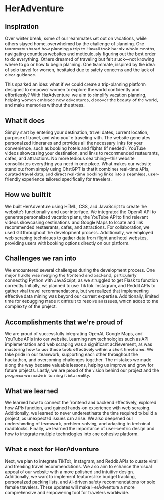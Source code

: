 # HerAdventure

## Inspiration
Over winter break, some of our teammates set out on vacations, while others stayed home, overwhelmed by the challenge of planning. One teammate shared how planning a trip to Hawaii took her six whole months, navigating countless websites and meticulously figuring out the best order to do everything. Others dreamed of traveling but felt stuck—not knowing where to go or how to begin planning. One teammate, inspired by the idea of solo travel for women, hesitated due to safety concerns and the lack of clear guidance.

This sparked an idea: what if we could create a trip-planning platform designed to empower women to explore the world confidently and effortlessly? With HerAdventure, we aim to simplify vacation planning, helping women embrace new adventures, discover the beauty of the world, and make memories without the stress.

## What it does
Simply start by entering your destination, travel dates, current location, purpose of travel, and who you're traveling with. The website generates personalized itineraries and provides all the necessary links for your convenience, such as booking hotels and flights (if needed), YouTube videos showcasing your destination, and links to recommended restaurants, cafes, and attractions. No more tedious searching—this website consolidates everything you need in one place. What makes our website stand out from simply using ChatGPT is that it combines real-time APIs, curated travel data, and direct real-time booking links into a seamless, user-friendly experience tailored specifically for travelers.

## How we built it
We built HerAdventure using HTML, CSS, and JavaScript to create the website’s functionality and user interface. We integrated the OpenAI API to generate personalized vacation plans, the YouTube API to find relevant videos showcasing destinations, and Google Maps to locate and link recommended restaurants, cafes, and attractions. For collaboration, we used Git throughout the development process. Additionally, we employed web scraping techniques to gather data from flight and hotel websites, providing users with booking options directly on our platform.

## Challenges we ran into
We encountered several challenges during the development process. One major hurdle was merging the frontend and backend, particularly connecting Python with JavaScript, as we struggled to get Flask to function correctly. Initially, we planned to use TikTok, Instagram, and Reddit APIs to gather viral travel recommendations, but we realized that implementing effective data mining was beyond our current expertise. Additionally, limited time for debugging made it difficult to resolve all issues, which added to the complexity of the project.

## Accomplishments that we're proud of
We are proud of successfully integrating OpenAI, Google Maps, and YouTube APIs into our website. Learning new technologies such as API implementation and web scraping was a significant achievement, as was mastering how to use these tools effectively within a short timeframe. We take pride in our teamwork, supporting each other throughout the hackathon, and overcoming challenges together. The mistakes we made along the way became valuable lessons, helping us improve and grow for future projects. Lastly, we are proud of the vision behind our project and the progress we made in turning it into reality.

## What we learned
We learned how to connect the frontend and backend effectively, explored how APIs function, and gained hands-on experience with web scraping. Additionally, we learned to never underestimate the time required to build a project, as unexpected issues can arise. We also deepened our understanding of teamwork, problem-solving, and adapting to technical roadblocks. Finally, we learned the importance of user-centric design and how to integrate multiple technologies into one cohesive platform.

## What's next for HerAdventure
Next, we plan to integrate TikTok, Instagram, and Reddit APIs to curate viral and trending travel recommendations. We also aim to enhance the visual appeal of our website with a more polished and intuitive design. Additionally, we want to implement features like budget tracking, personalized packing lists, and AI-driven safety recommendations for solo female travelers. These updates will make HerAdventure a more comprehensive and empowering tool for travelers worldwide.
